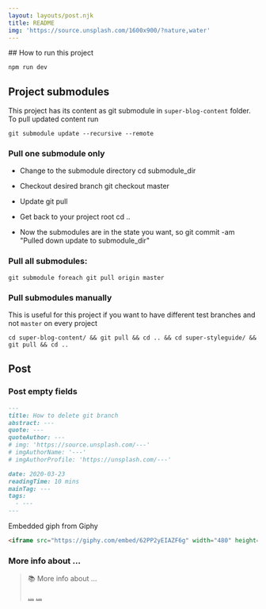 ```yaml
---
layout: layouts/post.njk
title: README
img: 'https://source.unsplash.com/1600x900/?nature,water'
---
```



## How to run this project

```
npm run dev
```

## Project submodules

This project has its content as git submodule in `super-blog-content` folder.
To pull updated content run

```shell
git submodule update --recursive --remote
```

### Pull **one** submodule only

* Change to the submodule directory
cd submodule_dir

* Checkout desired branch
git checkout master

* Update
git pull

* Get back to your project root
cd ..

* Now the submodules are in the state you want, so
git commit -am "Pulled down update to submodule_dir"

### Pull all submodules:

```shell
git submodule foreach git pull origin master
```

### Pull submodules manually

This is useful for this project if you want to have different test branches and not `master` on every project

```shell
cd super-blog-content/ && git pull && cd .. && cd super-styleguide/ && git pull && cd ..
```

## Post

### Post empty fields

```md
---
title: How to delete git branch
abstract: ---
quote: ---
quoteAuthor: ---
# img: 'https://source.unsplash.com/---'
# imgAuthorName: '---'
# imgAuthorProfile: 'https://unsplash.com/---'

date: 2020-03-23
readingTime: 10 mins
mainTag: ---
tags:
  - ---
---
```

Embedded giph from Giphy

```html
<iframe src="https://giphy.com/embed/62PP2yEIAZF6g" width="480" height="273" frameBorder="0" class="giphy-embed" allowFullScreen></iframe><a class="u-giphy__caption" href="https://giphy.com/gifs/swag-80s-sunglasses-62PP2yEIAZF6g">via GIPHY</a>
```

### More info about ...

> 📚 More info about ...
>
> [...](...)
> [...](...)
